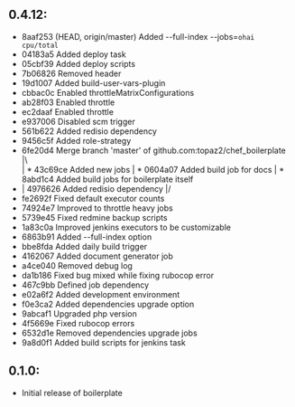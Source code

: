 ## 0.4.12:

* 8aaf253 (HEAD, origin/master) Added --full-index --jobs=`ohai cpu/total`
* 04183a5 Added deploy task
* 05cbf39 Added deploy scripts
* 7b06826 Removed header
* 19d1007 Added build-user-vars-plugin
* cbbac0c Enabled throttleMatrixConfigurations
* ab28f03 Enabled throttle
* ec2daaf Enabled throttle
* e937006 Disabled scm trigger
* 561b622 Added redisio dependency
* 9456c5f Added role-strategy
*   6fe20d4 Merge branch 'master' of github.com:topaz2/chef_boilerplate
|\  
| * 43c69ce Added new jobs
| * 0604a07 Added build job for docs
| * 8abd1c4 Added build jobs for boilerplate itself
* | 4976626 Added redisio dependency
|/  
* fe2692f Fixed default executor counts
* 74924e7 Improved to throttle heavy jobs
* 5739e45 Fixed redmine backup scripts
* 1a83c0a Improved jenkins executors to be customizable
* 6863b91 Added --full-index option
* bbe8fda Added daily build trigger
* 4162067 Added document generator job
* a4ce040 Removed debug log
* da1b186 Fixed bug mixed while fixing rubocop error
* 467c9bb Defined job dependency
* e02a6f2 Added development environment
* f0e3ca2 Added dependencies upgrade option
* 9abcaf1 Upgraded php version
* 4f5669e Fixed rubocop errors
* 6532d1e Removed dependencies upgrade jobs
* 9a8d0f1 Added build scripts for jenkins task

## 0.1.0:

* Initial release of boilerplate
